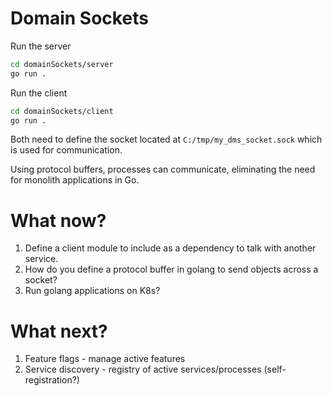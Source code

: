 # Domain Sockets

Run the server

```bash
cd domainSockets/server
go run .
```

Run the client

```bash
cd domainSockets/client
go run .
```

Both need to define the socket located at `C:/tmp/my_dms_socket.sock` which is used for communication.

Using protocol buffers, processes can communicate, eliminating the need for monolith applications in Go. 

# What now?

1. Define a client module to include as a dependency to talk with another service.
2. How do you define a protocol buffer in golang to send objects across a socket?
3. Run golang applications on K8s?

# What next?

1. Feature flags - manage active features
2. Service discovery - registry of active services/processes (self-registration?)
